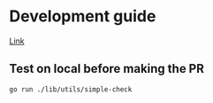 # Development guide

[Link](https://github.com/1stgg/rod/blob/main/.github/CONTRIBUTING.md)

## Test on local before making the PR

```bash
go run ./lib/utils/simple-check
```
